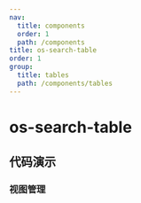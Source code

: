 ```yaml
---
nav:
  title: components
  order: 1
  path: /components
title: os-search-table
order: 1
group:
  title: tables
  path: /components/tables
---
```


# os-search-table

## 代码演示

### 视图管理

<code src="../demos/search-table/visual-manage.tsx" />

<API exports='["Settings", "Requests"]' src="../components/search-table/index.tsx"></API>
